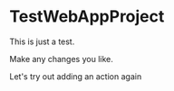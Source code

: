 # TestWebAppProject

This is just a test.

Make any changes you like.

Let's try out adding an action again
